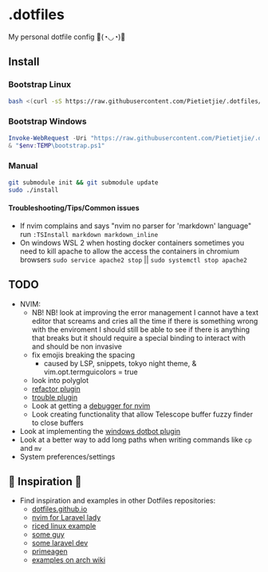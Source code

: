 # .dotfiles

My personal dotfile config 🔫(◔◡◔)🤏

## Install
### Bootstrap Linux
```bash
bash <(curl -sS https://raw.githubusercontent.com/Pietietjie/.dotfiles/main/bootstrap)
```

### Bootstrap Windows
```powershell
Invoke-WebRequest -Uri "https://raw.githubusercontent.com/Pietietjie/.dotfiles/main/bootstrap" -OutFile "$env:TEMP\bootstrap.ps1"
& "$env:TEMP\bootstrap.ps1"
```

### Manual
```bash
git submodule init && git submodule update
sudo ./install
```

#### Troubleshooting/Tips/Common issues
- If nvim complains and says "nvim no parser for 'markdown' language" run `:TSInstall markdown markdown_inline`
- On windows WSL 2 when hosting docker containers sometimes you need to kill apache to allow the access the containers in chromium browsers `sudo service apache2 stop` || `sudo systemctl stop apache2`
## TODO
- NVIM:
    - NB! NB! look at improving the error management I cannot have a text editor that screams and cries all the time if there is something wrong with the enviroment I should still be able to see if there is anything that breaks but it should require a special binding to interact with and should be non invasive
    - fix emojis breaking the spacing
        - caused by LSP, snippets, tokyo night theme, & vim.opt.termguicolors = true
    - look into polyglot
    - [refactor plugin](https://github.com/ThePrimeagen/refactoring.nvim)
    - [trouble plugin](https://github.com/folke/trouble.nvim)
    - Look at getting a [ debugger for nvim ](https://github.com/mfussenegger/nvim-dap)
    - Look creating functionality that allow Telescope buffer fuzzy finder to close buffers
- Look at implementing the [windows dotbot plugin](https://github.com/kurtmckee/dotbot-windows)
- Look at a better way to add long paths when writing commands like `cp` and `mv`
- System preferences/settings
## 🌱 Inspiration 🌟
- Find inspiration and examples in other Dotfiles repositories:
    - [dotfiles.github.io](https://dotfiles.github.io/)
    - [nvim for Laravel lady](https://github.com/jessarcher/dotfiles)
    - [riced linux example](https://github.com/Amitabha37377/Awful-DOTS/tree/master)
    - [some guy](https://github.com/yutkat/dotfiles/tree/main)
    - [some laravel dev](https://github.com/shxfee/dotfiles/tree/master)
    - [primeagen](https://github.com/ThePrimeagen/.dotfiles)
    - [examples on arch wiki](https://wiki.archlinux.org/title/Dotfiles#User_repositories)
